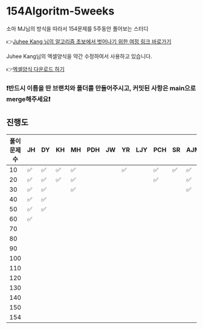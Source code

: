 # 154Algoritm-5weeks

소마 MJ님의 방식을 따라서 154문제를 5주동안 풀어보는 스터디

👉[Juhee Kang 님의 알고리즘 초보에서 벗어나기 위한 여정 링크 바로가기](https://claudiajkang.medium.com/%EC%95%8C%EA%B3%A0%EB%A6%AC%EC%A6%98-%EC%B4%88%EB%B3%B4%EC%97%90%EC%84%9C-%EB%B2%97%EC%96%B4%EB%82%98%EA%B8%B0-%EC%9C%84%ED%95%9C-%EC%97%AC%EC%A0%95-1ffb6bdfec6b)

Juhee Kang님의 엑셀양식을 약간 수정하여서 사용하고 있습니다.

👉[엑셀양식 다운로드 하기](https://docs.google.com/spreadsheets/d/1QXTwCkL-f9BbYO15qe2NCnqzQ03vuOh2ZA_nmWpZCCo/edit?usp=sharing)

### ❗️반드시 이름을 딴 브랜치와 폴더를 만들어주시고, 커밋된 사항은 main으로 merge해주세요❗️

## 진행도

| 풀이문제 수 | JH  | DY  | KH  | MH  | PDH | JW  | YR  | LJY | PCH | SR  | AJM | MS  | SY |     HY  |
| ----------- | --- | --- | --- | --- | --- | --- | --- | --- | --- | --- | --- | --- | --- |   --- | 
| 10          | ✅  | ✅  | ✅  | ✅  |     |     | ✅  |     | ✅  | ✅  | ✅  |     | ✅ | ✅|
| 20          | ✅  | ✅  | ✅  | ✅  |     |     |     |     | ✅  |     | ✅  |     | ✅  | ✅|
| 30          | ✅  | ✅  |     | ✅  |     |     |     |     |     |     |  ✅  |     | ✅  | ✅|
| 40          | ✅  | ✅  |     |     |     |     |     |     |     |     |     |     | ✅    |    |
| 50          | ✅  | ✅  |     |     |     |     |     |     |     |     |     |     |     |       |
| 60          | ✅  |     |     |     |     |     |     |     |     |     |     |     |     |        |
| 70          |     |     |     |     |     |     |     |     |     |     |     |     |     |        |
| 80          |     |     |     |     |     |     |     |     |     |     |     |     |     |        |
| 90          |     |     |     |     |     |     |     |     |     |     |     |     |     |        |
| 100         |     |     |     |     |     |     |     |     |     |     |     |     |     |        |
| 110         |     |     |     |     |     |     |     |     |     |     |     |     |     |        |
| 120         |     |     |     |     |     |     |     |     |     |     |     |     |     |        |
| 130         |     |     |     |     |     |     |     |     |     |     |     |     |     |        |
| 140         |     |     |     |     |     |     |     |     |     |     |     |     |     |        |
| 150         |     |     |     |     |     |     |     |     |     |     |     |     |     |        |
| 154         |     |     |     |     |     |     |     |     |     |     |     |     |              | 

